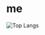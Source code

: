 # me

![Top Langs](https://github-readme-stats.vercel.app/api/top-langs/?username=rananitish&theme=tokyonight)
